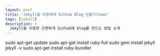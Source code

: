 ```yaml
---
layout: post
title: 'Jekyll을 이용하여 Github Blog 만들기(new)'
tags: [jekyll]
description: >
  Jekyll을 이용한 간편하게 Github에 blog를 만드는 방법 소개
---
```


sudo apt-get update
sudo apt-get install ruby-full
sudo gem install jekyll
jekyll -v
sudo apt-get install ruby-bundler
